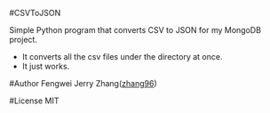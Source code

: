 #CSVToJSON

Simple Python program that converts CSV to JSON for my MongoDB project.
- It converts all the csv files under the directory at once.
- It just works.

#Author
Fengwei Jerry Zhang([zhang96](http://github.com/Zhang96))

#License
MIT
